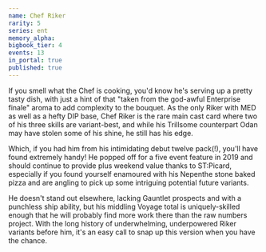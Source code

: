 ```yaml
---
name: Chef Riker
rarity: 5
series: ent
memory_alpha:
bigbook_tier: 4
events: 13
in_portal: true
published: true
---
```


If you smell what the Chef is cooking, you'd know he's serving up a pretty tasty dish, with just a hint of that "taken from the god-awful Enterprise finale" aroma to add complexity to the bouquet. As the only Riker with MED as well as a hefty DIP base, Chef Riker is the rare main cast card where two of his three skills are variant-best, and while his Trillsome counterpart Odan may have stolen some of his shine, he still has his edge. 

Which, if you had him from his intimidating debut twelve pack(!), you'll have found extremely handy! He popped off for a five event feature in 2019 and should continue to provide plus weekend value thanks to ST:Picard, especially if you found yourself enamoured with his Nepenthe stone baked pizza and are angling to pick up some intriguing potential future variants.

He doesn't stand out elsewhere, lacking Gauntlet prospects and with a punchless ship ability, but his middling Voyage total is uniquely-skilled enough that he will probably find more work there than the raw numbers project. With the long history of underwhelming, underpowered Riker variants before him, it's an easy call to snap up this version when you have the chance.
